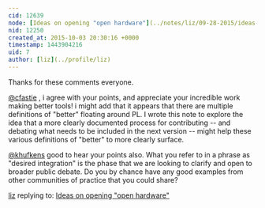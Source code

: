 ```yaml
---
cid: 12639
node: [Ideas on opening "open hardware"](../notes/liz/09-28-2015/ideas-on-opening-open-hardware)
nid: 12250
created_at: 2015-10-03 20:30:16 +0000
timestamp: 1443904216
uid: 7
author: [liz](../profile/liz)
---
```


Thanks for these comments everyone. 

[@cfastie](/profile/cfastie) , i agree with your points, and appreciate your incredible work making better tools! i might add that it appears that there are multiple definitions of "better" floating around PL. I wrote this note to explore the idea that a more clearly documented process for contributing -- and debating what needs to be included in the next version -- might help these various definitions of "better" to more clearly surface. 

[@khufkens](/profile/khufkens) good to hear your points also. What you refer to in a phrase as "desired integration" is the phase that we are looking to clarify and open to broader public debate. Do you by chance have any good examples from other communities of practice that you could share?

[liz](../profile/liz) replying to: [Ideas on opening "open hardware"](../notes/liz/09-28-2015/ideas-on-opening-open-hardware)

